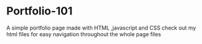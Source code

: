 # Portfolio-101
A simple portfolio page made with HTML ,javascript and CSS
check out my html files for easy navigation throughout the whole page files
